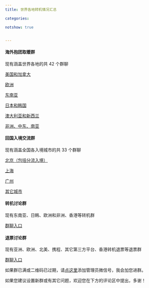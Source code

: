 ```yaml
---
title: 世界各地转机情况汇总

categories:

notshow: true


---
```


#### 海外抱团取暖群

现有涵盖世界各地的共 42 个群聊

[美国和加拿大](https://mp.weixin.qq.com/s/g4fkC7iRacEficFbuV5klA)

[欧洲](https://mp.weixin.qq.com/s/s-qzTFCvtQtzkvoFCD092g)

[东南亚](https://mp.weixin.qq.com/s/WhD5duJqhhYSwh5m8xlFpA)

[日本和韩国](https://mp.weixin.qq.com/s/17bphlZFwrnjW2FVvZrRCg)

[澳大利亚和新西兰](https://mp.weixin.qq.com/s/W3gVgPeQTvPt3pdsdfjOPQ)

[非洲、中东、南亚](https://mp.weixin.qq.com/s/Z6sjzjMTFk3YBYxTQTvfzw)



#### 回国入境交流群

现有涵盖全国各入境城市的共 33 个群聊

[北京（包括分流入境）](https://mp.weixin.qq.com/s/fReyR4BEs4QMBN6sk1GifA)

[上海](https://mp.weixin.qq.com/s/zsBKfh5RTxI3e_XPkPx2zQ)

[广州](https://mp.weixin.qq.com/s/zsBKfh5RTxI3e_XPkPx2zQ)

[其它城市](https://mp.weixin.qq.com/s/Fj2evCh1e01t4x-VQGSa-g)



#### 转机讨论群

现有东南亚、日韩、欧洲和非洲、香港等转机群

[群聊入口](https://mp.weixin.qq.com/s/lD0SCHUhaCT41UNF7_oGoQ)



#### 退票讨论群

现有亚洲、欧洲、北美、携程、其它第三方平台、香港转机退票等退票群

[群聊入口](https://mp.weixin.qq.com/s/KO0rZ0BzDTlmwLXP_Npc8Q)



如果群已满或二维码已过期，请[点这里](https://mp.weixin.qq.com/s/lm14EySamxKjeVbmqG_Nng)添加管理员微信号，我会加您进群。



如果您建议设置新群或有其它问题，欢迎您在下方的评论区中提出，多谢！